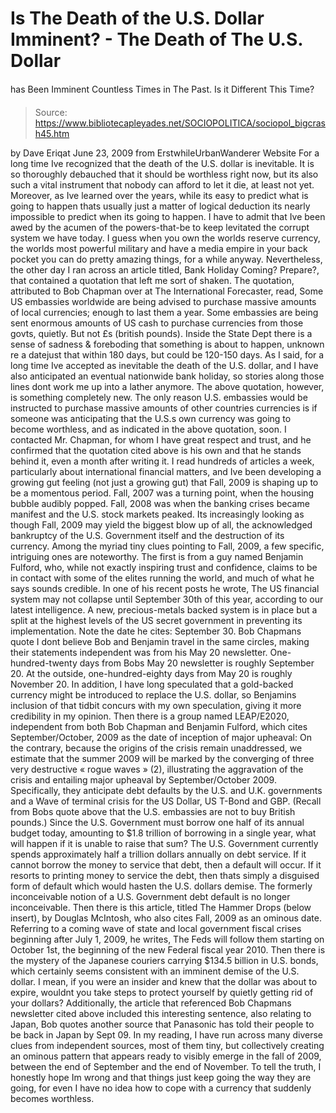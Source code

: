 # Is The Death of the U.S. Dollar Imminent? - The Death of The U.S. Dollar 
has Been Imminent Countless Times in The Past. Is it Different This Time?

> Source: https://www.bibliotecapleyades.net/SOCIOPOLITICA/sociopol_bigcrash45.htm

by Dave Eriqat
June 23, 2009
from
ErstwhileUrbanWanderer Website
For a long time Ive recognized that the death
of the U.S. dollar is inevitable. It is so thoroughly debauched that it
should be worthless right now, but its also such a vital instrument that
nobody can afford to let it die, at least not yet.
Moreover, as Ive learned over the years, while
its easy to predict what is going to happen thats usually just a matter
of logical deduction its nearly impossible to predict when its going to
happen. I have to admit that Ive been awed by the acumen of the
powers-that-be to keep levitated the corrupt system we have today.
I guess when you own the worlds reserve
currency, the worlds most powerful military and have a media empire in your
back pocket you can do pretty amazing things, for a while anyway.
Nevertheless, the other day I ran across an article titled,
Bank Holiday Coming? Prepare?,
that contained a quotation that left me sort of shaken.
The quotation,
attributed to Bob Chapman over at
The International Forecaster,
read,
Some US embassies worldwide are being
advised to purchase massive amounts of local currencies; enough to last
them a year. Some embassies are being sent enormous amounts of US cash
to purchase currencies from those govts, quietly. But not £s (british
pounds).
Inside
the State Dept there is a sense of sadness & foreboding that something
is about to happen, unknown re a datejust that within 180 days, but
could be 120-150 days.
As I said, for a long time Ive accepted as
inevitable the death of the U.S. dollar, and I have also anticipated an
eventual nationwide bank holiday, so stories along those lines dont work
me up into a lather anymore.
The above quotation, however, is something
completely new.
The only reason U.S. embassies would be
instructed to purchase massive amounts of other countries currencies is if
someone was anticipating that the U.S.s own currency was going to become
worthless, and as indicated in the above quotation, soon. I contacted Mr.
Chapman, for whom I have great respect and trust, and he confirmed that the
quotation cited above is his own and that he stands behind it, even a month
after writing it.
I read hundreds of articles a week, particularly about international
financial matters, and Ive been developing a growing gut feeling (not just
a growing gut) that Fall, 2009 is shaping up to be a momentous period. Fall,
2007 was a turning point, when the housing bubble audibly popped. Fall, 2008
was when the banking crises became manifest and the U.S. stock markets
peaked.
Its increasingly looking as though Fall, 2009
may yield the biggest blow up of all, the acknowledged bankruptcy of the
U.S. Government itself and the destruction of its currency.
Among the myriad tiny clues pointing to Fall, 2009, a few specific,
intriguing ones are noteworthy.
The first is from a guy named
Benjamin Fulford, who, while not exactly inspiring trust and confidence, claims to be
in contact with some of the elites running the world, and much of what he
says sounds credible.
In one of
his recent posts he wrote,
The US financial system may not collapse until September 30th of this year,
according to our latest intelligence. A new, precious-metals backed system
is in place but a split at the highest levels of the US secret government in
preventing its implementation.
Note the date he cites: September 30.
Bob Chapmans quote
I dont
believe Bob and Benjamin travel in the same circles, making their
statements independent was from his May 20 newsletter.
One-hundred-twenty days from Bobs May 20 newsletter is roughly
September 20.
At the outside, one-hundred-eighty days from May 20 is
roughly November 20. In addition,
I have long speculated that a
gold-backed currency might be introduced to replace the U.S. dollar, so
Benjamins inclusion of that tidbit concurs with my own speculation,
giving it more credibility in my opinion.
Then there is a group named
LEAP/E2020,
independent from both Bob Chapman and
Benjamin Fulford, which
cites
September/October, 2009 as the date of inception of major upheaval:
On the contrary, because the origins of the
crisis remain unaddressed, we estimate that the summer 2009 will be
marked by the converging of three very destructive « rogue waves » (2),
illustrating the aggravation of the crisis and
entailing major upheaval
by September/October 2009.
Specifically, they anticipate debt defaults by
the U.S. and U.K. governments and a Wave of terminal crisis for the US
Dollar, US T-Bond and GBP. (Recall from Bobs quote above that the U.S.
embassies are not to buy British pounds.)
Since the U.S. Government must borrow one half
of its annual budget today, amounting to $1.8 trillion of borrowing in a
single year, what will happen if it is unable to raise that sum? The U.S.
Government currently spends approximately half a trillion dollars annually
on debt service. If it cannot borrow the money to service that debt, then a
default will occur. If it resorts to printing money to service the debt,
then thats simply a disguised form of default which would hasten the U.S.
dollars demise.
The formerly inconceivable notion of a U.S.
Government debt default is no longer inconceivable.
Then there is this article, titled The Hammer Drops (below insert),
by Douglas McIntosh, who also cites Fall, 2009 as an ominous date.
Referring to a coming wave of state and local government fiscal crises
beginning after July 1, 2009, he writes,
The Feds will follow them starting on
October 1st, the beginning of the new Federal fiscal year 2010.
Then there is the mystery of the
Japanese
couriers carrying $134.5 billion in U.S. bonds, which certainly seems
consistent with an imminent demise of the U.S. dollar.
I mean, if you were an insider and knew that
the dollar was about to expire, wouldnt you take steps to protect yourself
by quietly getting rid of your dollars?
Additionally, the article that referenced Bob
Chapmans newsletter cited above included this interesting sentence, also
relating to Japan,
Bob quotes another source that Panasonic
has told their people to be back in Japan by Sept 09.
In my reading, I have run across many diverse
clues from independent sources, most of them tiny, but collectively creating
an ominous pattern that appears ready to visibly emerge in the fall of 2009,
between the end of September and the end of November.
To tell the truth, I honestly hope Im wrong and
that things just keep going the way they are going, for even I have no idea
how to cope with a currency that suddenly becomes worthless.
